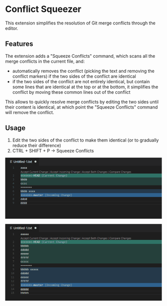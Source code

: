 # Conflict Squeezer

This extension simplifies the resolution of Git merge conflicts through the editor.

## Features

The extension adds a "Squeeze Conflicts" command, which scans all the merge conflicts in the current file, and:
- automatically removes the conflict (picking the text and removing the conflict markers) if the two sides of the
conflict are identical
- if the two sides of the conflict are not entirely identical, but contain some lines that are identical at the top or
at the bottom, it simplifies the conflict by moving these common lines out of the conflict

This allows to quickly resolve merge conflicts by editing the two sides until their content is identical, at which point
the "Squeeze Conflicts" command will remove the conflict.

## Usage

1. Edit the two sides of the conflict to make them identical (or to gradually reduce their difference)
2. CTRL + SHIFT + P -> Squeeze Conflicts

![Usage 1](./usage1.gif)

![Usage 2](./usage2.gif)